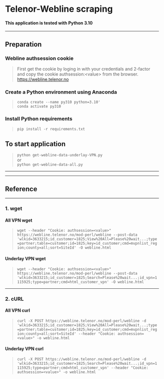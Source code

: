 # Telenor-Webline scraping
#### This application is tested with Python 3.10
---
## Preparation
### Webline authsession cookie
>First get the cookie by loging in with your credentials and 2-factor and copy the cookie authsession:\<value> from the browser. <https://webline.telenor.no>
### Create a Python environment using Anaconda
>`conda create --name py310 python=3.10'`\
`conda activate py310`
### Install Python requirements
>`pip install -r requirements.txt`
## To start application
>`python get-webline-data-underlay-VPN.py`\
or\
`python get-webline-data-all.py`
---
---
## Reference
---
### 1. wget
#### All VPN wget
>``wget --header "Cookie: authsession=<value>" https://webline.telenor.no/mod-perl/webline --post-data 'wlkid=3633215;id_customer=1825;View%20All=Please%20wait...;type=partner;table=customer;id=1825;key=id_customer;cmd=mvpnlist_region;county=all;sort=SiteId' -O webline.html``
#### Underlay VPN wget
>``wget --header "Cookie: authsession=<value>" https://webline.telenor.no/mod-perl/webline --post-data 'wlkid=3633215;id_customer=1825;Search=Please%20wait...;id_vpn=1115925;type=partner;cmd=html_customer_vpn' -O webline.html``
---
### 2. cURL
#### All VPN curl
>``curl -X POST https://webline.telenor.no/mod-perl/webline -d 'wlkid=3633215;id_customer=1825;View%20All=Please%20wait...;type=partner;table=customer;id=1825;key=id_customer;cmd=mvpnlist_region;county=all;sort=SiteId' --header "Cookie: authsession=<value>" -o webline.html``
#### Underlay VPN curl
>``curl -X POST https://webline.telenor.no/mod-perl/webline -d 'wlkid=3633215;id_customer=1825;Search=Please%20wait...;id_vpn=1115925;type=partner;cmd=html_customer_vpn' --header "Cookie: authsession=<value>" -o webline.html``
